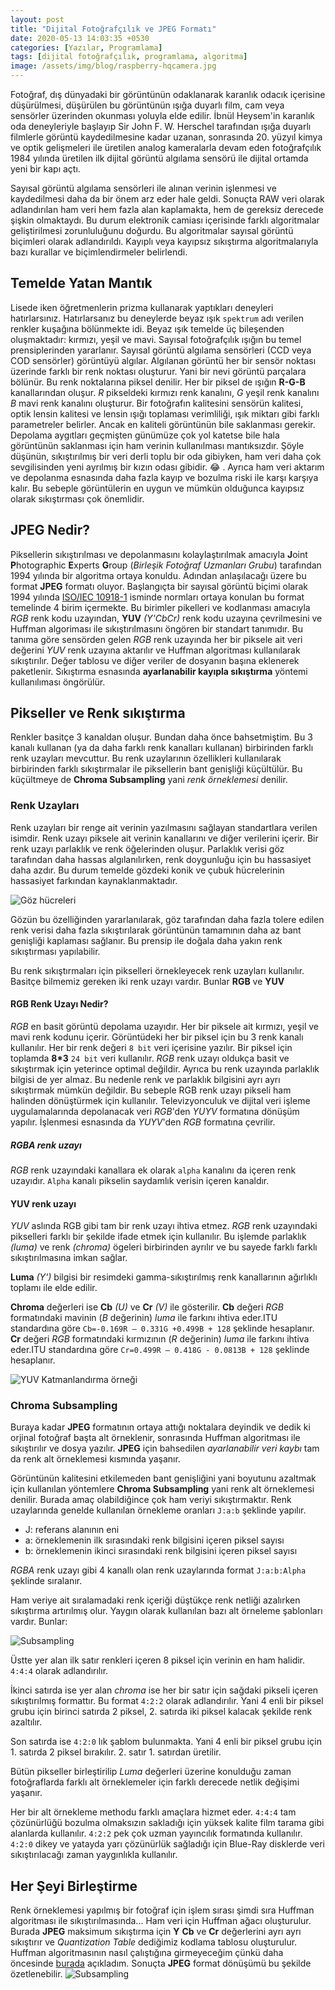```yaml
---
layout: post
title: "Dijital Fotoğrafçılık ve JPEG Formatı"
date: 2020-05-13 14:03:35 +0530
categories: [Yazılar, Programlama]
tags: [dijital fotoğrafçılık, programlama, algoritma]
image: /assets/img/blog/raspberry-hqcamera.jpg
---
```


Fotoğraf, dış dünyadaki bir görüntünün odaklanarak karanlık odacık içerisine düşürülmesi,
 düşürülen bu görüntünün ışığa duyarlı film, cam veya sensörler üzerinden okunması yoluyla
elde edilir. İbnül Heysem'in karanlık oda deneyleriyle başlayıp Sir John F. W. Herschel
tarafından ışığa duyarlı filmlerle görüntü kaydedilmesine kadar uzanan, sonrasında 20. yüzyıl
kimya ve optik gelişmeleri ile üretilen analog kameralarla devam eden fotoğrafçılık
1984 yılında üretilen ilk dijital görüntü algılama sensörü ile dijital ortamda yeni bir
kapı açtı.

Sayısal görüntü algılama sensörleri ile alınan verinin işlenmesi ve kaydedilmesi
daha da bir önem arz eder hale geldi. Sonuçta RAW veri olarak adlandırılan ham veri hem
fazla alan kaplamakta, hem de gereksiz derecede şişkin olmaktaydı. Bu durum elektronik
camiası içerisinde farklı algoritmalar geliştirilmesi zorunluluğunu doğurdu. Bu algoritmalar
sayısal görüntü biçimleri olarak adlandırıldı. Kayıplı veya kayıpsız sıkıştırma algoritmalarıyla
bazı kurallar ve biçimlendirmeler belirlendi.

Temelde Yatan Mantık
--------------------

Lisede iken öğretmenlerin prizma kullanarak yaptıkları deneyleri hatırlarsınız.
Hatırlarsanız bu deneylerde beyaz ışık `spektrum` adı verilen renkler kuşağına bölünmekte idi.
Beyaz ışık temelde üç bileşenden oluşmaktadır: kırmızı, yeşil ve mavi. Sayısal fotoğrafçılık
ışığın bu temel prensiplerinden yararlanır. Sayısal görüntü algılama sensörleri (CCD veya COD sensörler)
görüntüyü algılar. Algılanan görüntü her bir sensör noktası üzerinde farklı bir renk noktası oluşturur.
Yani bir nevi görüntü parçalara bölünür. Bu renk noktalarına piksel denilir. Her bir piksel de ışığın
**R-G-B** kanallarından oluşur. *R* pikseldeki kırmızı renk kanalını, *G* yeşil renk kanalını
*B* mavi renk kanalını oluşturur. Bir fotoğrafın kalitesini sensörün kalitesi, optik lensin
kalitesi ve lensin ışığı toplaması verimliliği, ışık miktarı gibi farklı parametreler belirler.
Ancak en kaliteli görüntünün bile saklanması gerekir. Depolama aygıtları geçmişten günümüze
çok yol katetse bile hala görüntünün saklanması için ham verinin kullanılması mantıksızdır.
Şöyle düşünün, sıkıştırılmış bir veri derli toplu bir oda gibiyken, ham veri daha çok
sevgilisinden yeni ayrılmış bir kızın odası gibidir. :joy: . Ayrıca ham veri aktarım ve depolanma
esnasında daha fazla kayıp ve bozulma riski ile karşı karşıya kalır. Bu sebeple görüntülerin
en uygun ve mümkün olduğunca kayıpsız olarak sıkıştırması çok önemlidir.

JPEG Nedir?
-----------

Piksellerin sıkıştırılması ve depolanmasını kolaylaştırılmak amacıyla **J**oint **P**hotographic
**E**xperts **G**roup (*Birleşik Fotoğraf Uzmanları Grubu*) tarafından 1994 yılında bir algoritma
ortaya konuldu. Adından anlaşılacağı üzere bu format **JPEG** formatı oluyor. Başlangıçta bir sayısal
görüntü biçimi olarak 1994 yılında [ISO/IEC 10918-1](https://www.iso.org/standard/18902.html) isminde
normları ortaya konulan bu format temelinde 4 birim içermekte. Bu birimler pikelleri
ve kodlanması amacıyla *RGB* renk kodu uzayından, **YUV** *(Y'CbCr)*
renk kodu uzayına çevrilmesini ve Huffman algoriması ile sıkıştırılmasını öngören bir
standart tanımıdır. Bu tanıma göre sensörden gelen *RGB* renk uzayında her bir piksele ait veri değerini
*YUV* renk uzayına aktarılır ve Huffman algoritması kullanılarak sıkıştırılır. Değer tablosu
ve diğer veriler de dosyanın başına eklenerek paketlenir. Sıkıştırma esnasında **ayarlanabilir kayıpla sıkıştırma**
yöntemi kullanılıması öngörülür.

## Pikseller ve Renk sıkıştırma
Renkler basitçe 3 kanaldan oluşur. Bundan daha önce bahsetmiştim. Bu 3 kanalı kullanan (ya da daha farklı renk
kanalları kullanan) birbirinden farklı renk uzayları mevcuttur. Bu renk uzaylarının özellikleri kullanılarak
birbirinden farklı sıkıştırmalar ile piksellerin bant genişliği küçültülür. Bu küçültmeye de **Chroma Subsampling**
yani *renk örneklemesi* denilir.

### Renk Uzayları
Renk uzayları bir renge ait verinin yazılmasını sağlayan standartlara verilen isimdir. Renk uzayı piksele ait
verinin kanallarını ve diğer verilerini içerir. Bir renk uzayı parlaklık ve renk öğelerinden oluşur.
Parlaklık verisi göz tarafından daha hassas algılanılırken, renk doygunluğu için bu hassasiyet daha azdır.
Bu durum temelde gözdeki konik ve çubuk hücrelerinin hassasiyet farkından kaynaklanmaktadır.

![Göz hücreleri](/assets/img/blog/jpeg_pic/rod_and_cones.jpg)

Gözün bu özelliğinden yararlanılarak, göz tarafından daha fazla tolere edilen renk verisi daha fazla
sıkıştırılarak görüntünün tamamının daha az bant genişliği kaplaması sağlanır. Bu prensip ile doğala
daha yakın renk sıkıştırması yapılabilir.

Bu renk sıkıştırmaları için pikselleri örnekleyecek renk uzayları kullanılır. Basitçe bilmemiz gereken
iki renk uzayı vardır. Bunlar **RGB** ve  **YUV**

#### RGB Renk Uzayı Nedir?
*RGB* en basit görüntü depolama uzayıdır. Her bir piksele ait kırmızı, yeşil ve mavi renk kodunu içerir.
Görüntüdeki her bir piksel için bu 3 renk kanalı kullanılır. Her bir renk değeri `8 bit` veri içerisine
yazılır. Bir piksel için toplamda **8*3** `24 bit` veri kullanılır. *RGB* renk uzayı oldukça basit ve sıkıştırmak
için yeterince optimal değildir. Ayrıca bu renk uzayında parlaklık bilgisi de yer almaz. Bu nedenle
renk ve parlaklık bilgisini ayrı ayrı sıkıştırmak mümkün değildir. Bu sebeple RGB renk uzayı pikseli
ham halinden dönüştürmek için kullanılır. Televizyonculuk ve dijital veri işleme uygulamalarında
depolanacak veri *RGB*'den *YUYV* formatına dönüşüm yapılır. İşlenmesi esnasında da *YUYV*'den
*RGB* formatına çevrilir.

##### RGBA renk uzayı
*RGB* renk uzayındaki kanallara ek olarak `alpha` kanalını da içeren renk uzayıdır. `Alpha` kanalı
pikselin saydamlık verisin içeren kanaldır.

#### YUV renk uzayı
*YUV* aslında RGB gibi tam bir renk uzayı ihtiva etmez. *RGB* renk uzayındaki pikselleri farklı bir
şekilde ifade etmek için kullanılır. Bu işlemde parlaklık *(luma)* ve renk *(chroma)* ögeleri birbirinden
ayrılır ve bu sayede farklı farklı sıkıştırılmasına imkan sağlar.

**Luma** *(Y')* bilgisi bir resimdeki gamma-sıkıştırılmış renk kanallarının ağırlıklı toplamı ile elde edilir.

**Chroma** değerleri ise **Cb** *(U)* ve **Cr** *(V)* ile gösterilir.
**Cb** değeri *RGB* formatındaki mavinin (*B* değerinin) *luma* ile farkını ihtiva eder.ITU standardına göre
`Cb=-0.169R – 0.331G +0.499B + 128` şeklinde hesaplanır.
**Cr** değeri *RGB* formatındaki kırmızının (*R* değerinin) *luma* ile farkını ihtiva eder.ITU standardına göre
`Cr=0.499R – 0.418G - 0.0813B + 128` şeklinde hesaplanır.

![YUV Katmanlandırma örneği](/assets/img/blog/jpeg_pic/yuv_example.jpg)

### Chroma Subsampling
Buraya kadar **JPEG** formatının ortaya attığı noktalara deyindik ve dedik ki orjinal fotoğraf başta alt örneklenir,
sonrasında Huffman algoritması ile sıkıştırılır ve dosya yazılır. **JPEG** için bahsedilen *ayarlanabilir veri kaybı*
tam da renk alt örneklemesi kısmında yaşanır.

Görüntünün kalitesini etkilemeden bant genişliğini yani boyutunu azaltmak için kullanılan yöntemlere
**Chroma Subsampling** yani renk alt örneklemesi denilir. Burada amaç olabildiğince çok ham veriyi
sıkıştırmaktır. Renk uzaylarında genelde kullanılan örnekleme oranları `J:a:b` şeklinde yapılır.

* J: referans alanının eni
* a: örneklemenin ilk sırasındaki renk bilgisini içeren piksel sayısı
* b: örneklemenin ikinci sırasındaki renk bilgisini içeren piksel sayısı

*RGBA* renk uzayı gibi 4 kanallı olan renk uzaylarında format `J:a:b:Alpha` şeklinde sıralanır.

Ham veriye ait sıralamadaki renk içeriği düştükçe renk netliği azalırken sıkıştırma artırılmış olur.
Yaygın olarak kullanılan bazı alt örneleme şablonları vardır.
Bunlar:

![Subsampling](/assets/img/blog/jpeg_pic/subsampling.jpg)

Üstte yer alan ilk satır renkleri içeren 8 piksel için verinin en ham halidir. `4:4:4` olarak adlandırılır.

İkinci satırda ise yer alan *chroma* ise her bir satır için sağdaki pikseli içeren sıkıştırılmış formattır.
Bu format `4:2:2` olarak adlandırılır. Yani 4 enli bir piksel grubu için birinci satırda 2 piksel, 2. satırda
iki piksel kalacak şekilde renk azaltılır.

Son satırda ise `4:2:0` lık şablom bulunmakta. Yani 4 enli bir piksel grubu için 1. satırda 2 piksel bırakılır.
2. satır 1. satırdan üretilir.

Bütün pikseller birleştirilip *Luma* değerleri üzerine konulduğu zaman fotoğraflarda farklı alt örneklemeler için
farklı derecede netlik değişimi yaşanır.

Her bir alt örnekleme methodu farklı amaçlara hizmet eder. `4:4:4` tam çözünürlüğü bozulma olmaksızın sakladığı için
yüksek kalite film tarama gibi alanlarda kullanılır.
`4:2:2` pek çok uzman yayıncılık formatında kullanılır. `4:2:0` dikey ve yatayda yarı çözünürlük sağladığı için
Blue-Ray disklerde veri sıkıştırılacağı zaman yaygınlıkla kullanılır.

## Her Şeyi Birleştirme
Renk örneklemesi yapılmış bir fotoğraf için işlem sırası şimdi sıra Huffman algoritması ile sıkıştırılmasında...
Ham veri için Huffman ağacı oluşturulur. Burada **JPEG** maksimum sıkıştırma için **Y** **Cb** ve **Cr** değerlerini
ayrı ayrı sıkıştırır ve *Quantization Table* dediğimiz kodlama tablosu oluşturulur. Huffman algoritmasının nasıl
çalıştığına girmeyeceğim çünkü daha öncesinde [burada](https://zaryob.github.io/2020/03/19/Huffman-Algoritmasi.html) açıkladım.
Sonuçta **JPEG** format dönüşümü bu şekilde özetlenebilir.
![Subsampling](/assets/img/blog/jpeg_pic/encode_decode.png)
